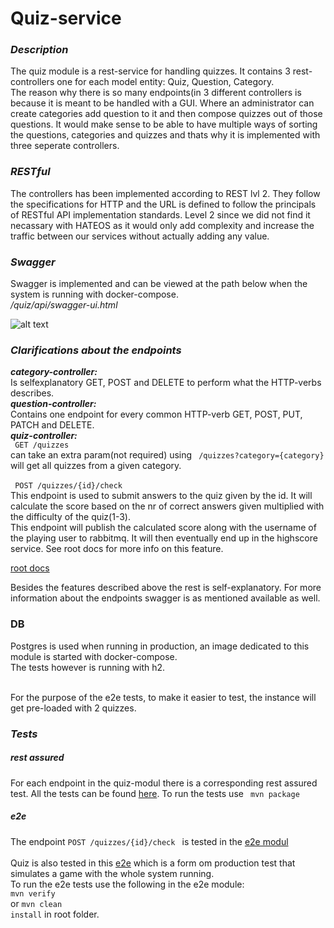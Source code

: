 # Quiz-service #
 
 ### <i>Description</i> ###
 <p> The quiz module is a rest-service for handling quizzes. It contains 3 rest-controllers one for
 each model entity: Quiz, Question, Category. 
 <br/>
  The reason why there is so many endpoints(in 3 different controllers is because it is 
  meant to be handled with a GUI. Where an administrator can create categories add question 
  to it and then compose quizzes out of those questions. It would make sense to be able to have 
  multiple ways of sorting the questions, categories and quizzes and thats why it is implemented
  with three seperate controllers.
  <br/>
 
 
 </p>
 
 ### <i> RESTful </i> ###
 <p> The controllers has been implemented according to REST lvl 2. They follow the specifications 
 for HTTP and the URL is defined to follow the principals of RESTful API implementation standards.
 Level 2 since we did not find it necassary with HATEOS as it would only add complexity and increase
 the traffic between our services without actually adding any value.  
  </p>
 
 ### <i> Swagger </i> ###
  <p> Swagger is implemented and can be viewed at the path below when the system is running with 
  docker-compose.
  <br/> 
  <i> /quiz/api/swagger-ui.html </i>
 </p>
 
 ![alt text](doc/swagger-screen.png "swagger representation of the endpoints described 
 in the text above") 

 
 ### <i>Clarifications about the endpoints</i> ### 
 <p>
    <b><i>category-controller:</i></b> <br/> Is selfexplanatory GET, POST and DELETE to perform what the 
    HTTP-verbs describes. <br/>
    <b><i>question-controller:</i></b> <br/> 
    Contains one endpoint for every common HTTP-verb GET, POST, PUT, PATCH and DELETE. <br/>
    <b><i>quiz-controller:</i></b> <br/> 
    <code> GET /quizzes </code> <br/> 
     can take an extra param(not required) using 
    <code> /quizzes?category={category} </code> <br/>
    will get all quizzes from a given category.  <br/> <br/>
    <code> POST /quizzes/{id}/check </code> <br/>
    This endpoint is used to submit answers to the quiz given by the id. It will
    calculate the score based on the nr of correct answers given multiplied with 
    the difficulty of the quiz(1-3). 
    <br/>
    This endpoint will publish the calculated score along with the username of
    the playing user to rabbitmq. It will then eventually end up in the highscore
    service. See root docs for more info on this feature.
    </p>
    
   [root docs](../README.md)
 
 Besides the features described above the rest is self-explanatory. For more information
 about the endpoints swagger is as mentioned available as well. 
 
 ### DB ### 
 Postgres is used when running in production, an image dedicated to this module is started
 with docker-compose. 
 <br/>
 The tests however is running with h2. 
 
 </br>
 For the purpose of the e2e tests, to make it easier to test, the instance will get pre-loaded
 with 2 quizzes. 
 
 ### <i>Tests</i> ###
 ##### rest assured #####
 For each endpoint in the quiz-modul there is a corresponding rest assured test.
 All the tests can be found 
 [here](/src/test/kotlin/no/group3/springQuiz/quiz/api/QuizApiTest.kt).
 To run the tests use
 <code> mvn package </code> <br/>
 
 ##### e2e ##### 
 The endpoint <code>POST /quizzes/{id}/check </code> is tested in the 
 [e2e modul](../e2e/src/test/kotlin/no.group3.SpringQuiz.e2e/HighscoreQuizAmqpIT.kt)
 <br/>
 <br/>
 Quiz is also tested in this [e2e](../e2e/src/test/kotlin/no.group3.SpringQuiz.e2e/Quize2eIT.kt)
 which is a form om production test that simulates a game with the whole system
 running.
 <br/>
 To run the e2e tests use the following in the e2e module:
 <br/>
 <code>mvn verify</code> <br/>
 or 
 <code>mvn clean install</code> in root folder.